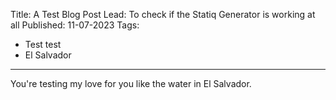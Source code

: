 ﻿Title: A Test Blog Post
Lead: To check if the Statiq Generator is working at all
Published: 11-07-2023
Tags:

- Test test
- El Salvador
---
You're testing my love for you like the water in El Salvador.